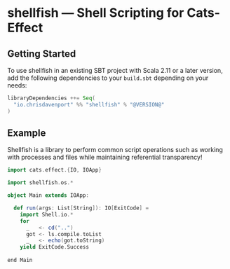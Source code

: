 # shellfish — Shell Scripting for Cats-Effect

## Getting Started

To use shellfish in an existing SBT project with Scala 2.11 or a later version, add the following dependencies to your
`build.sbt` depending on your needs:

```scala
libraryDependencies ++= Seq(
  "io.chrisdavenport" %% "shellfish" % "@VERSION@"
)
```

## Example
Shellfish is a library to perform common script operations such as working with processes and files while maintaining referential transparency! 

```scala 3 mdoc:reset
import cats.effect.{IO, IOApp}

import shellfish.os.* 

object Main extends IOApp: 

  def run(args: List[String]): IO[ExitCode] = 
    import Shell.io.*
    for
      _   <- cd("..")
      got <- ls.compile.toList
      _   <- echo(got.toString)
    yield ExitCode.Success
    
end Main
```